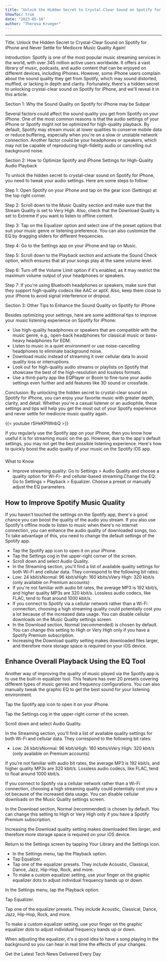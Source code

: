 ```yaml
---
title: "Unlock the Hidden Secret to Crystal-Clear Sound on Spotify for iPhone and Never Settle for Mediocre Music Quality Again!"
ShowToc: true 
date: "2023-05-18"
author: "Theresa Krueger"
---
```

*****
Title: Unlock the Hidden Secret to Crystal-Clear Sound on Spotify for iPhone and Never Settle for Mediocre Music Quality Again!

Introduction:
Spotify is one of the most popular music streaming services in the world, with over 345 million active users worldwide. It offers a vast library of music, podcasts, and audio content that can be enjoyed on different devices, including iPhones. However, some iPhone users complain about the sound quality they get from Spotify, which may sound distorted, muffled, or lacking in depth and clarity. Fortunately, there's a hidden secret to unlocking crystal-clear sound on Spotify for iPhone, and we'll reveal it in this article.

Section 1: Why the Sound Quality on Spotify for iPhone may be Subpar

Several factors could affect the sound quality you get from Spotify on your iPhone. One of the most common reasons is that the audio settings of your iPhone or Spotify might not be optimized for high-quality playback. By default, Spotify may stream music at lower qualities to conserve mobile data or reduce buffering, especially when you're on a slow or unstable network connection. Another factor could be your headphones or speakers, which may not be capable of reproducing high-fidelity audio or cancelling out background noise.

Section 2: How to Optimize Spotify and iPhone Settings for High-Quality Audio Playback

To unlock the hidden secret to crystal-clear sound on Spotify for iPhone, you need to tweak your audio settings. Here are some steps to follow:

Step 1: Open Spotify on your iPhone and tap on the gear icon (Settings) at the top right corner.

Step 2: Scroll down to the Music Quality section and make sure that the Stream Quality is set to Very High. Also, check that the Download Quality is set to Extreme if you want to listen to offline content.

Step 3: Tap on the Equalizer option and select one of the preset options that suit your music genre or listening preference. You can also customize the EQ by dragging sliders for different frequencies.

Step 4: Go to the Settings app on your iPhone and tap on Music.

Step 5: Scroll down to the Playback section and activate the Sound Check option, which ensures that all your songs play at the same volume level.

Step 6: Turn off the Volume Limit option if it's enabled, as it may restrict the maximum volume output of your headphones or speakers.

Step 7: If you're using Bluetooth headphones or speakers, make sure that they support high-quality codecs like AAC or aptX. Also, keep them close to your iPhone to avoid signal interference or dropout.

Section 3: Other Tips to Enhance the Sound Quality on Spotify for iPhone

Besides optimizing your settings, here are some additional tips to improve your music listening experience on Spotify for iPhone:

- Use high-quality headphones or speakers that are compatible with the music genre, e.g., open-back headphones for classical music or bass-heavy headphones for EDM.
- Listen to music in a quiet environment or use noise-cancelling headphones to eliminate background noise.
- Download music instead of streaming it over cellular data to avoid quality loss or interruptions.
- Look out for high-quality audio streams or playlists on Spotify that showcase the best of the high-resolution and lossless formats.
- Use a third-party app like EQPlayer or Boom to fine-tune your audio settings even further and add features like 3D sound or crossfade.

Conclusion:
By unlocking the hidden secret to crystal-clear sound on Spotify for iPhone, you can enjoy your favorite music with greater depth, clarity, and detail. Whether you're a casual listener or an audiophile, these settings and tips will help you get the most out of your Spotify experience and never settle for mediocre music quality again.

{{< youtube rSHeKPlWnbQ >}} 




If you regularly use the Spotify app on your iPhone, then you know how useful it is for streaming music on the go. However, due to the app's default settings, you may not get the best possible listening experience. Here's how to quickly boost the audio quality of your music on the Spotify iOS app.

 
### 
What to Know
 
- Improve streaming quality: Go to Settings > Audio Quality and choose a quality option for Wi-Fi- and cellular-based streaming.Change the EQ: Go to Settings > Playback > Equalizer. Choose a preset or manually adjust the EQ parameters.

 
##   How to Improve Spotify Music Quality  
 

If you haven't touched the settings on the Spotify app, there's a good chance you can boost the quality of the audio you stream. If you also use Spotify's offline mode to listen to music when there's no internet connection, you can enhance the audio quality of downloaded songs, too. To take advantage of this, you need to change the default settings of the Spotify app.

 
- Tap the Spotify app icon to open it on your iPhone.
 - Tap the Settings cog in the upper-right corner of the screen.
 - Scroll down and select Audio Quality.
 - In the Streaming section, you'll find a list of available quality settings for both Wi-Fi and cellular data. They correspond to the following bit rates:
 - Low: 24 kbit/sNormal: 96 kbit/sHigh: 160 kbits/sVery High: 320 kbit/s (only available on Premium accounts)
 - If you're not familiar with audio bit rates, the average MP3 is 192 kbit/s, and higher quality MP3s are 320 kbit/s. Lossless audio codecs, like FLAC, tend to float around 1000 kbit/s.
 - If you connect to Spotify via a cellular network rather than a Wi-Fi connection, choosing a high streaming quality could potentially cost you a lot because of the increased data usage. You can disable cellular downloads on the Music Quality settings screen.
 - In the Download section, Normal (recommended) is chosen by default. You can change this setting to High or Very High only if you have a Spotify Premium subscription.
 - Increasing the Download quality setting makes downloaded files larger, and therefore more storage space is required on your iOS device.

 
##   Enhance Overall Playback Using the EQ Tool  
 

Another way of improving the quality of music played via the Spotify app is to use the built-in equalizer tool. This feature has over 20 presets covering different types of music genres and frequency configurations. You can also manually tweak the graphic EQ to get the best sound for your listening environment.

 

Tap the Spotify app icon to open it on your iPhone.

 

Tap the Settings cog in the upper-right corner of the screen.

 

Scroll down and select Audio Quality.

 

In the Streaming section, you'll find a list of available quality settings for both Wi-Fi and cellular data. They correspond to the following bit rates:

 
- Low: 24 kbit/sNormal: 96 kbit/sHigh: 160 kbits/sVery High: 320 kbit/s (only available on Premium accounts)

 

If you're not familiar with audio bit rates, the average MP3 is 192 kbit/s, and higher quality MP3s are 320 kbit/s. Lossless audio codecs, like FLAC, tend to float around 1000 kbit/s.

 
If you connect to Spotify via a cellular network rather than a Wi-Fi connection, choosing a high streaming quality could potentially cost you a lot because of the increased data usage. You can disable cellular downloads on the Music Quality settings screen.
 

In the Download section, Normal (recommended) is chosen by default. You can change this setting to High or Very High only if you have a Spotify Premium subscription.

 
Increasing the Download quality setting makes downloaded files larger, and therefore more storage space is required on your iOS device.
 

Return to the Settings screen by tapping Your Library and the Settings icon.

 
- In the Settings menu, tap the Playback option.
 - Tap Equalizer.
 - Tap one of the equalizer presets. They include Acoustic, Classical, Dance, Jazz, Hip-Hop, Rock, and more.
 - To make a custom equalizer setting, use your finger on the graphic equalizer dots to adjust individual frequency bands up or down.

 

In the Settings menu, tap the Playback option.

 

Tap Equalizer.

 

Tap one of the equalizer presets. They include Acoustic, Classical, Dance, Jazz, Hip-Hop, Rock, and more.

 

To make a custom equalizer setting, use your finger on the graphic equalizer dots to adjust individual frequency bands up or down.

 
When adjusting the equalizer, it's a good idea to have a song playing in the background so you can hear in real time the effects of your changes.
 

Get the Latest Tech News Delivered Every Day




